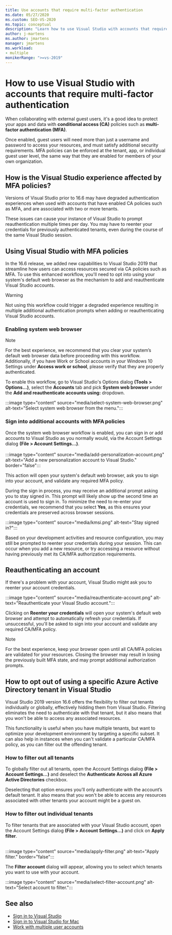 ```yaml
---
title: Use accounts that require multi-factor authentication
ms.date: 05/27/2020
ms.custom: SEO-VS-2020
ms.topic: conceptual
description: "Learn how to use Visual Studio with accounts that require multi-factor authentication."
author: j-martens
ms.author: jmartens
manager: jmartens
ms.workload:
- multiple
monikerRange: ">=vs-2019"
---
```

# How to use Visual Studio with accounts that require multi-factor authentication

When collaborating with external guest users, it's a good idea to protect your apps and data with **conditional access (CA)** policies such as **multi-factor authentication (MFA)**.  

Once enabled, guest users will need more than just a username and password to access your resources, and must satisfy additional security requirements. MFA policies can be enforced at the tenant, app, or individual guest user level, the same way that they are enabled for members of your own organization. 

## How is the Visual Studio experience affected by MFA policies?
Versions of Visual Studio prior to 16.6 may have degraded authentication experiences when used with accounts that have enabled CA policies such as MFA, and are associated with two or more tenants.

These issues can cause your instance of Visual Studio to prompt reauthentication multiple times per day. You may have to reenter your credentials for previously authenticated tenants, even during the course of the same Visual Studio session.

## Using Visual Studio with MFA policies
In the 16.6 release, we added new capabilities to Visual Studio 2019 that streamline how users can access resources secured via CA policies such as MFA. To use this enhanced workflow, you'll need to opt into using your system's default web browser as the mechanism to add and reauthenticate Visual Studio accounts.  

> [!WARNING]
> Not using this workflow could trigger a degraded experience resulting in multiple additional authentication prompts when adding or reauthenticating Visual Studio accounts. 

### Enabling system web browser

> [!NOTE] 
> For the best experience, we recommend that you clear your system’s default web browser data before proceeding with this workflow. Additionally, if you have Work or School accounts in your Windows 10 Settings under **Access work or school**, please verify that they are properly authenticated.

To enable this workflow, go to Visual Studio's Options dialog **(Tools > Options…)**, select the **Accounts** tab and pick **System web browser** under the **Add and reauthenticate accounts using:** dropdown. 

:::image type="content" source="media/select-system-web-browser.png" alt-text="Select system web browser from the menu.":::

### Sign into additional accounts with MFA policies 
Once the system web browser workflow is enabled, you can sign in or add accounts to Visual Studio as you normally would, via the Account Settings dialog **(File > Account Settings…)**.   
</br>
:::image type="content" source="media/add-personalization-account.png" alt-text="Add a new personalization account to Visual Studio." border="false":::

This action will open your system's default web browser, ask you to sign into your account, and validate any required MFA policy.

During the sign in process, you may receive an additional prompt asking you to stay signed in. This prompt will likely show up the second time an account is used to sign in. To minimize the need to re-enter your credentials, we recommend that you select **Yes**, as this ensures your credentials are preserved across browser sessions.

:::image type="content" source="media/kmsi.png" alt-text="Stay signed in?":::

Based on your development activities and resource configuration, you may still be prompted to reenter your credentials during your session. This can occur when you add a new resource, or try accessing a resource without having previously met its CA/MFA authorization requirements.

## Reauthenticating an account  
If there's a problem with your account, Visual Studio might ask you to reenter your account credentials.  

:::image type="content" source="media/reauthenticate-account.png" alt-text="Reauthenticate your Visual Studio account.":::

Clicking on **Reenter your credentials** will open your system's default web browser and attempt to automatically refresh your credentials. If unsuccessful, you'll be asked to sign into your account and validate any required CA/MFA policy.

> [!NOTE] 
> For the best experience, keep your browser open until all CA/MFA policies are validated for your resources. Closing the browser may result in losing the previously built MFA state, and may prompt additional authorization prompts.

## How to opt out of using a specific Azure Active Directory tenant in Visual Studio

Visual Studio 2019 version 16.6 offers the flexibility to filter out tenants individually or globally, effectively hidding them from Visual Studio. Filtering eliminates the need to authenticate with that tenant, but it also means that you won't be able to access any associated resources.

This functionality is useful when you have multiple tenants, but want to optimize your development environment by targeting a specific subset. It can also help in instances when you can't validate a particular CA/MFA policy, as you can filter out the offending tenant. 

### How to filter out all tenants
To globally filter out all tenants, open the Account Settings dialog **(File > Account Settings…)** and deselect the **Authenticate Across all Azure Active Directories** checkbox.

Deselecting that option ensures you’ll only authenticate with the account’s default tenant. It also means that you won't be able to access any resources associated with other tenants your account might be a guest on.

### How to filter out individual tenants
To filter tenants that are associated with  your Visual Studio account, open the Account Settings dialog **(File > Account Settings…)** and click on **Apply filter**. 
</br>
</br>

:::image type="content" source="media/apply-filter.png" alt-text="Apply filter." border="false":::

The **Filter account** dialog will appear, allowing you to select which tenants you want to use with your account. 

:::image type="content" source="media/select-filter-account.png" alt-text="Select account to filter.":::

## See also

- [Sign in to Visual Studio](signing-in-to-visual-studio.md)
- [Sign in to Visual Studio for Mac](/visualstudio/mac/signing-in)
- [Work with multiple user accounts](work-with-multiple-user-accounts.md)
